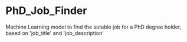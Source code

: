 # PhD_Job_Finder

Machine Learning model to find the sutable job for a PhD degree holder, based on 'job_title' and 'job_description'
